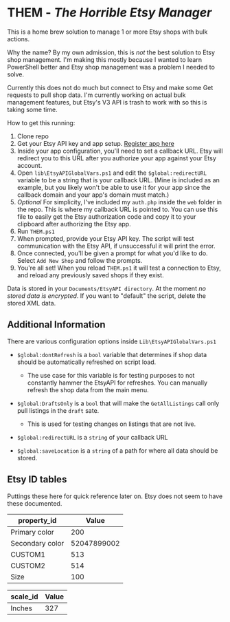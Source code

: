 # THEM - *The Horrible Etsy Manager*
This is a home brew solution to manage 1 or more Etsy shops with bulk actions. 

Why the name? By my own admission, this is *not* the best solution to Etsy shop management. I'm making this mostly because I wanted to learn PowerShell better and Etsy shop management was a problem I needed to solve.

Currently this does not do much but connect to Etsy and make some Get requests to pull shop data. I'm currently working on actual bulk management features, but Etsy's V3 API is trash to work with so this is taking some time.

How to get this running:

 1. Clone repo
 2. Get your Etsy API key and app setup.
    [Register app here](https://www.etsy.com/developers/your-apps)
 3. Inside your app configuration, you'll need to set a callback URL. Etsy will redirect you to this URL after you authorize your app against your Etsy account.
 4. Open `lib\EtsyAPIGlobalVars.ps1` and edit the `$global:redirectURL` variable to be a string that is your callback URL. (Mine is included as an example, but you likely won't be able to use it for your app since the callback domain and your app's domain must match.)
 5. *Optional* For simplicity, I've included my `auth.php` inside the `web` folder in the repo. This is where my callback URL is pointed to. You can use this file to easily get the Etsy authorization code and copy it to your clipboard after authorizing the Etsy app.
 6. Run `THEM.ps1`
 7. When prompted, provide your Etsy API key. The script will test communication with the Etsy API, if unsuccessful it will print the error.
 8. Once connected, you'll be given a prompt for what you'd like to do. Select `Add New Shop` and follow the prompts.
 9. You're all set! When you reload `THEM.ps1` it will test a connection to Etsy, and reload any previously saved shops if they exist.

Data is stored in your `Documents/EtsyAPI directory`. At the moment *no stored data is encrypted*. If you want to "default" the script, delete the stored XML data.

## Additional Information
There are various configuration options inside `Lib\EtsyAPIGlobalVars.ps1`
 - `$global:dontRefresh` is a `bool` variable that determines if shop data should be automatically refreshed on script load.
	 - The use case for this variable is for testing purposes to not constantly hammer the EtsyAPI for refreshes. You can manually refresh the shop data from the main menu.

 - `$global:DraftsOnly` is a `bool` that will make the `GetAllListings` call only pull listings in the `draft` sate.
	 - This is used for testing changes on listings that are not live.

 - `$global:redirectURL` is a `string` of your callback URL

 - `$global:saveLocation` is a `string` of a path for where all data should be stored.

 ## Etsy ID tables
 Puttings these here for quick reference later on. Etsy does not seem to have these documented.

| property_id     | Value       |
|-----------------|-------------|
| Primary color   | 200         |
| Secondary color | 52047899002 |
| CUSTOM1         | 513         |
| CUSTOM2         | 514         |
| Size            | 100         |

| scale_id        | Value       |
|-----------------|-------------|
| Inches          | 327         |